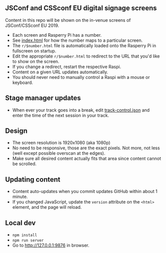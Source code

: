 ## JSConf and CSSconf EU digital signage screens

Content in this repo will be shown on the in-venue screens of JSConf/CSSconf EU 2019.

- Each screen and Rasperry Pi has a number.
- See [index.html](https://github.com/jsconf/in-venue.jsconf.eu/blob/gh-pages/index.html) for how the number maps to a particular screen.
- The `r/$number.html` file is automatically loaded onto the Rasperry Pi in fullscreen on startup.
- Edit the appropriate `r/$number.html` to redirect to the URL that you'd like to show on the screen.
- If you change a redirect, restart the respective Raspi.
- Content on a given URL updates automatically.
- You should never need to manually control a Raspi with a mouse or keyboard.

## Stage manager updates

- When ever your track goes into a break, edit [track-control.json](https://github.com/jsconf/in-venue.jsconf.eu/blob/gh-pages/track-control.json) and enter the time of the next session in your track.

## Design

- The screen resolution is 1920x1080 (aka 1080p)
- No need to be responsive, those are the exact pixels. Not more, not less (well except possible overscan at the edges).
- Make sure all desired content actually fits that area since content cannot be scrolled.

## Updating content

- Content auto-updates when you commit updates GitHub within about 1 minute.
- If you changed JavaScript, update the `version` attribute on the `<html>` element, and the page will reload.

## Local dev

- `npm install`
- `npm run server`
- Go to http://127.0.0.1:9876 in browser.
